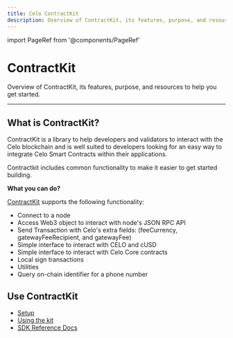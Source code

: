 ```yaml
---
title: Celo ContractKit
description: Overview of ContractKit, its features, purpose, and resources to help you get started.
---
```


import PageRef from '@components/PageRef'

# ContractKit

Overview of ContractKit, its features, purpose, and resources to help you get started.

---

## What is ContractKit?

ContractKit is a library to help developers and validators to interact with the Celo blockchain and is well suited to developers looking for an easy way to integrate Celo Smart Contracts within their applications.

Contractkit includes common functionality to make it easier to get started building.

**What you can do?**

[ContractKit](../community/release-process/base-cli-contractkit-dappkit-utils) supports the following functionality:

- Connect to a node
- Access Web3 object to interact with node's JSON RPC API
- Send Transaction with Celo's extra fields: (feeCurrency, gatewayFeeRecipient, and gatewayFee)
- Simple interface to interact with CELO and cUSD
- Simple interface to interact with Celo Core contracts
- Local sign transactions
- Utilities
- Query on-chain identifier for a phone number

## Use ContractKit

- [Setup](contractkit/setup)
- [Using the kit](contractkit/usage)
- [SDK Reference Docs](https://celo-sdk-docs.readthedocs.io/)
